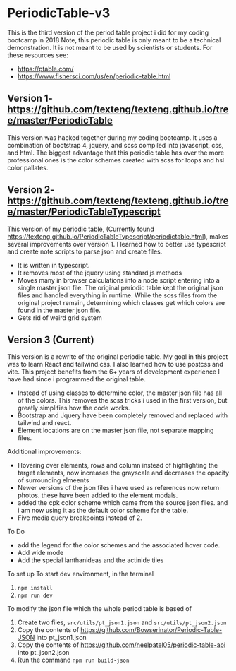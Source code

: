 # PeriodicTable-v3
This is the third version of the period table project i did for my coding bootcamp in 2018
Note, this periodic table is only meant to be a technical demonstration. It is not meant to be used by scientists or students.
For these resources see:
* https://ptable.com/
* https://www.fishersci.com/us/en/periodic-table.html


## Version 1- https://github.com/texteng/texteng.github.io/tree/master/PeriodicTable
This version was hacked together during my coding bootcamp. It uses a combination of bootstrap 4, jquery, and scss compiled into javascript, css, and html.
The biggest advantage that this periodic table has over the more professional ones is the color schemes created with scss for loops and hsl color pallates.

## Version 2- https://github.com/texteng/texteng.github.io/tree/master/PeriodicTableTypescript
This version of my periodic table, (Currently found https://texteng.github.io/PeriodicTableTypescript/periodictable.html), makes several improvements over version 1.  I learned how to better use typescript and create note scripts to parse json and create files.
* It is written in typescript.
* It removes most of the jquery using standard js methods
* Moves many in browser calculations into a node script entering into a single master json file.  The original periodic table kept the original json files and handled everything in runtime. While the scss files from the original project remain, determining which classes get which colors are found in the master json file.
* Gets rid of weird grid system

## Version 3 (Current)
This version is a rewrite of the original periodic table. My goal in this project was to learn React and tailwind.css. I also learned how to use postcss and vite. This project benefits from the  6+ years of development experience I have had since i programmed the original table.
* Instead of using classes to determine color, the master json file has all of the colors. This removes the scss tricks i used in the first version, but greatly simplifies how the code works.
* Bootstrap and Jquery have been completely removed and replaced with tailwind and react.
* Element locations are on the master json file, not separate mapping files.

Additional improvements:
* Hovering over elements, rows and column instead of highlighting the target elements, now increases the grayscale and decreases the opacity of surrounding elmeents
* Newer versions of the json files i have used as references now return photos. these have been added to the element modals.
* added the cpk color scheme which came from the source json files. and i am now using it as the default color scheme for the table.
* Five media query breakpoints instead of 2.

To Do
* add the legend for the color schemes and the associated hover code.
* Add wide mode
* Add the special lanthanideas and the actinide tiles

To set up
To start dev environment, in the terminal
1. `npm install`
2. `npm run dev`

To modify the json file which the whole period table is based of
1. Create two files, `src/utils/pt_json1.json` and `src/utils/pt_json2.json`
2. Copy the contents of https://github.com/Bowserinator/Periodic-Table-JSON into pt_json1.json
3. Copy the contents of https://github.com/neelpatel05/periodic-table-api into pt_json2.json
4. Run the command `npm run build-json`